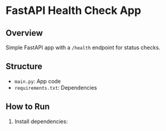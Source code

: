 # FastAPI Health Check App

## Overview
Simple FastAPI app with a `/health` endpoint for status checks.

## Structure
- `main.py`: App code
- `requirements.txt`: Dependencies

## How to Run
1. Install dependencies:
